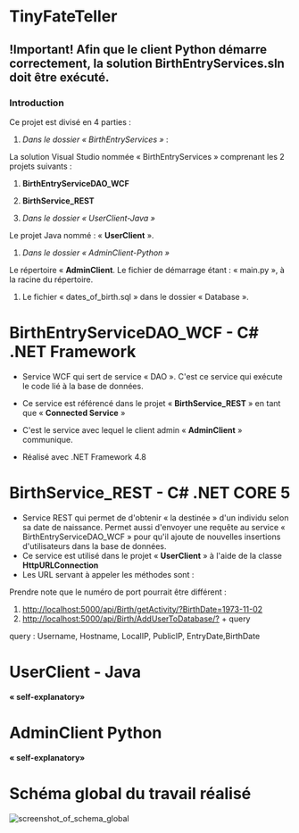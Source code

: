 # TinyFateTeller

## !Important! Afin que le client Python démarre correctement, la solution BirthEntryServices.sln doit être exécuté.

### Introduction

Ce projet est divisé en 4 parties :

1. _Dans le dossier « BirthEntryServices »_ :

La solution Visual Studio nommée « BirthEntryServices » comprenant les 2 projets suivants :

1. **BirthEntryServiceDAO_WCF**
2. **BirthService_REST**

3. _Dans le dossier « UserClient-Java »_

Le projet Java nommé : « **UserClient** ».

1. _Dans le dossier « AdminClient-Python »_

Le répertoire « **AdminClient**. Le fichier de démarrage étant : « main.py », à la racine du répertoire.

1. Le fichier « dates_of_birth.sql » dans le dossier « Database ».

#

# BirthEntryServiceDAO_WCF - C# .NET Framework

- Service WCF qui sert de service « DAO ». C&#39;est ce service qui exécute le code lié à la base de données.

- Ce service est référencé dans le projet « **BirthService_REST** » en tant que « **Connected Service** »
- C&#39;est le service avec lequel le client admin « **AdminClient** » communique.
- Réalisé avec .NET Framework 4.8

#

# BirthService_REST - C# .NET CORE 5

- Service REST qui permet de d&#39;obtenir « la destinée » d&#39;un individu selon sa date de naissance. Permet aussi d&#39;envoyer une requête au service « BirthEntryServiceDAO_WCF » pour qu&#39;il ajoute de nouvelles insertions d&#39;utilisateurs dans la base de données.
- Ce service est utilisé dans le projet « **UserClient** » à l&#39;aide de la classe **HttpURLConnection**
- Les URL servant à appeler les méthodes sont :

Prendre note que le numéro de port pourrait être différent :

1. [http://localhost:5000/api/Birth/getActivity/?BirthDate=1973-11-02](http://localhost:5000/api/Birth/getActivity/?BirthDate=1973-11-02)
2. [http://localhost:5000/api/Birth/AddUserToDatabase/?](http://localhost:5000/api/Birth/AddUserToDatabase/?) + query

query : Username, Hostname, LocalIP, PublicIP, EntryDate,BirthDate

#

# UserClient - Java

**« self-explanatory»**

# AdminClient Python

**« self-explanatory»**

# Schéma global du travail réalisé

![screenshot_of_schema_global](ss3.png)
